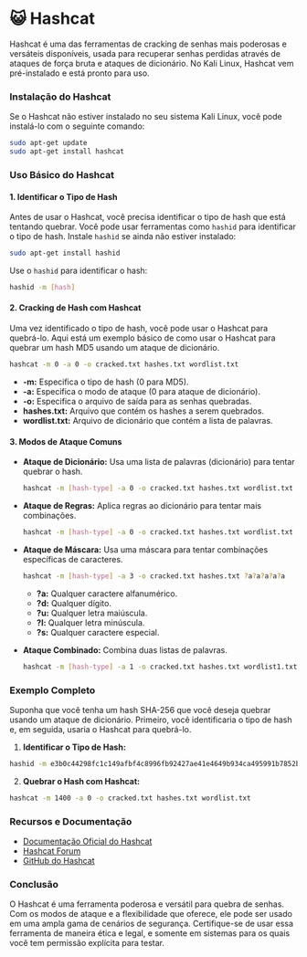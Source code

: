 # 😺 Hashcat

Hashcat é uma das ferramentas de cracking de senhas mais poderosas e versáteis disponíveis, usada para recuperar senhas perdidas através de ataques de força bruta e ataques de dicionário. No Kali Linux, Hashcat vem pré-instalado e está pronto para uso.

### Instalação do Hashcat

Se o Hashcat não estiver instalado no seu sistema Kali Linux, você pode instalá-lo com o seguinte comando:

```bash
sudo apt-get update
sudo apt-get install hashcat
```

### Uso Básico do Hashcat

#### 1. **Identificar o Tipo de Hash**

Antes de usar o Hashcat, você precisa identificar o tipo de hash que está tentando quebrar. Você pode usar ferramentas como `hashid` para identificar o tipo de hash. Instale `hashid` se ainda não estiver instalado:

```bash
sudo apt-get install hashid
```

Use o `hashid` para identificar o hash:

```bash
hashid -m [hash]
```

#### 2. **Cracking de Hash com Hashcat**

Uma vez identificado o tipo de hash, você pode usar o Hashcat para quebrá-lo. Aqui está um exemplo básico de como usar o Hashcat para quebrar um hash MD5 usando um ataque de dicionário.

```bash
hashcat -m 0 -a 0 -o cracked.txt hashes.txt wordlist.txt
```

- **-m:** Especifica o tipo de hash (0 para MD5).
- **-a:** Especifica o modo de ataque (0 para ataque de dicionário).
- **-o:** Especifica o arquivo de saída para as senhas quebradas.
- **hashes.txt:** Arquivo que contém os hashes a serem quebrados.
- **wordlist.txt:** Arquivo de dicionário que contém a lista de palavras.

#### 3. **Modos de Ataque Comuns**

- **Ataque de Dicionário:** Usa uma lista de palavras (dicionário) para tentar quebrar o hash.
  ```bash
  hashcat -m [hash-type] -a 0 -o cracked.txt hashes.txt wordlist.txt
  ```

- **Ataque de Regras:** Aplica regras ao dicionário para tentar mais combinações.
  ```bash
  hashcat -m [hash-type] -a 0 -o cracked.txt hashes.txt wordlist.txt -r rules/best64.rule
  ```

- **Ataque de Máscara:** Usa uma máscara para tentar combinações específicas de caracteres.
  ```bash
  hashcat -m [hash-type] -a 3 -o cracked.txt hashes.txt ?a?a?a?a?a
  ```

  - **?a:** Qualquer caractere alfanumérico.
  - **?d:** Qualquer dígito.
  - **?u:** Qualquer letra maiúscula.
  - **?l:** Qualquer letra minúscula.
  - **?s:** Qualquer caractere especial.

- **Ataque Combinado:** Combina duas listas de palavras.
  ```bash
  hashcat -m [hash-type] -a 1 -o cracked.txt hashes.txt wordlist1.txt wordlist2.txt
  ```

### Exemplo Completo

Suponha que você tenha um hash SHA-256 que você deseja quebrar usando um ataque de dicionário. Primeiro, você identificaria o tipo de hash e, em seguida, usaria o Hashcat para quebrá-lo.

1. **Identificar o Tipo de Hash:**

```bash
hashid -m e3b0c44298fc1c149afbf4c8996fb92427ae41e4649b934ca495991b7852b855
```

2. **Quebrar o Hash com Hashcat:**

```bash
hashcat -m 1400 -a 0 -o cracked.txt hashes.txt wordlist.txt
```

### Recursos e Documentação

- [Documentação Oficial do Hashcat](https://hashcat.net/wiki/)
- [Hashcat Forum](https://hashcat.net/forum/)
- [GitHub do Hashcat](https://github.com/hashcat/hashcat)

### Conclusão

O Hashcat é uma ferramenta poderosa e versátil para quebra de senhas. Com os modos de ataque e a flexibilidade que oferece, ele pode ser usado em uma ampla gama de cenários de segurança. Certifique-se de usar essa ferramenta de maneira ética e legal, e somente em sistemas para os quais você tem permissão explícita para testar.
